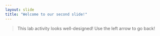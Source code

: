 ```yaml
---
layout: slide
title: "Welcome to our second slide!"
---
```

> This lab activity looks well-designed!
Use the left arrow to go back!
